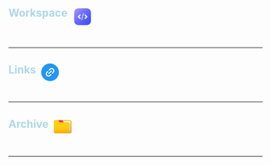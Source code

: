 <details id="WorkSpace-Section">
  <summary class="headerStyle"> 
    Workspace 
    <img class="iconStyle" src="assets/Workspace/DevIcon.png" alt="Dev Icon" width="40px" /> 
  </summary>

# WorkSpace

  <details id="WorkSpace-Branches-Section">
    <summary class="subHeaderStyle">
      Branches
      <img class="iconStyle" src="assets/Workspace/InDev.png" alt="Link Icon" width="25px" /> 
    </summary>

## Branches

### Route App Refactor

#### Links

[Jira Issue][ver-6-jira]<br>
[GIT PR][ver-6-pr]

#### Notes

  </details>
  <br>

  <details id="workspace-notes-drop">
    <summary class="subHeaderStyle">
      Notes
      <img class="iconStyle" src="assets/Workspace/Notes.png" alt="Link Icon" width="25px" /> 
    </summary>

## Notes

Option to add multiple missions in Create Mission Popup

    Grid the Accordian Summary
    Grid the Header & move to it's own Components
    Reordering Breaks
    Distance Incorrect
    Store Locations Locally

  </details>

</details>

  <br>

---

  <br>

<details id="Links-Section">
  <summary class="headerStyle">
    Links
    <img class="iconStyle" src="assets/Workspace/Links.png" alt="Link Icon" width="35px" /> 
  </summary>

# Links

  <div id="Link-Icon-Display" class="iconGroupDisplay">
    <a class="iconDisplay" href="https://verseledger.atlassian.net/jira/software/projects/VER/boards/1" target="_blank" rel="noopener noreferrer">
      <img src="assets/Workspace/Jira.png" alt="Jira Icon" width="35px" />
      Jira
    </a>
    <a class="iconDisplay" href="https://verseledger.atlassian.net/wiki/home" target="_blank" rel="noopener noreferrer">
      <img src="assets/Workspace/Confluence.png" alt="Confluence Icon" width="35px" />
      Confluence
    </a>
    <a class="iconDisplay" href="https://github.com/MandaCorpNetwork/verseledger" target="_blank" rel="noopener noreferrer">
      <img src="assets/Workspace/Github.png" alt="Github Icon" width="40px" /> 
      Github
    </a>
  </div>

  <details id="Links-Branches-Section">
    <summary class="subHeaderStyle">
      Branches
      <img class="iconStyle" src="assets/Workspace/InDev.png" alt="Link Icon" width="25px" /> 
    </summary>

## Branches

### VER-6

`Routes Tool Refactor`

[ver-6-jira]: https://mandacorp-network.atlassian.net/jira/software/projects/VER/issues/VER-6?jql=project%20%3D%20%22VER%22%20ORDER%20BY%20created%20DESC
[ver-6-pr]: https://github.com/MandaCorpNetwork/verseledger/pull/738

    [ver-6-jira]: https://mandacorp-network.atlassian.net/jira/software/projects/VER/issues/VER-6?jql=project%20%3D%20%22VER%22%20ORDER%20BY%20created%20DESC
    [ver-6-pr]: https://github.com/MandaCorpNetwork/verseledger/pull/738

  </details>
  <br>

  <description id="Links-App-Section">
    <summary class="subHeaderStyle">
      Apps
      <img class="iconStyle" src="assets/media/VerseLogos/verselogo-6.png" alt="Icon" width="auto" height="25px" />
    </summary>
  
  ## App Links

### Routes App

_Parent Files_
[RouteApp](./Components/Locations/Routes/RouteApp.tsx)
[RouteUtility](./Components/Locations/Routes/RouteUtilities.ts)

_Table Components_
[MoveObjective](./Components/Locations/Routes/DestinationQue/TableContent/MoveObjective.tsx)
[TableRow](./Components/Locations/Routes/DestinationQue/TableContent/TableRow.tsx)
[DestinationTask](./Components/Locations/Routes/DestinationQue/TableContent/DestinationTask.tsx)

_Tables_
[CustomTable](./Components/Locations/Routes/DestinationQue/CustomTable.tsx)
[DistanceTable](./Components/Locations/Routes/DestinationQue/DistanceTable.tsx)
[ScratchDistanceTable](./Components/Locations/Routes/DestinationQue/temp.tsx)

_Table Container_
[DestinationQue](./Components/Locations/Routes/DestinationQue/DestinationQue.tsx)

_Add Mission Popup_
[AddMission](./Popups/Mission/AddMission.tsx)
[QuickSCU](./Common/Components/App/SCUQuickSelect.tsx)

  </description>
  <br>

  <details id="Link-General-Section">
    <summary class="subHeaderStyle">
      General
      <img class="iconStyle" src="assets/Workspace/Settings.png" alt="Link Icon" width="25px" /> 
    </summary>

## General

`Jira Board`

[jira-board]: https://mandacorp-network.atlassian.net/jira/software/projects/VER/boards/1
[jira-board]: https://mandacorp-network.atlassian.net/jira/software/projects/VER/boards/1

`Confluence Home`

[confluence-home]: https://verseledger.atlassian.net/wiki/home
[confluence-home]: https://verseledger.atlassian.net/wiki/home

`GitHub Main`

[github-main]: https://github.com/MandaCorpNetwork/verseledger
[github-main]: https://github.com/MandaCorpNetwork/verseledger

</details>
</details>

<br>

---

<br>

<details id="Archive-Section">
  <summary class="headerStyle">
    Archive
    <img class="iconStyle" src="assets/Workspace/Folder.png" alt="Link Icon" width="35px" /> 
  </summary>

# Archive

<details id="Archive-Branches-Section">
  <summary class="subHeaderStyle">
    Branches
    <img class="iconStyle" src="assets/Workspace/InDev.png" alt="Link Icon" width="25px" /> 
  </summary>

## Branches

</details>
<br>

<details id="Archive-Notes-Section">
  <summary class="subHeaderStyle">
    Notes
    <img class="iconStyle" src="assets/Workspace/Notes.png" alt="Link Icon" width="25px" /> 
  </summary>

## Notes

  ### Typescript
  #### Types
  SetState Actions<br>
    `React.Dispatch<React.SetStateAction<Type>>`
  #### Tanstack
  ##### Forms
  Validation Adapters
  ```ts 
  import { zodValidator } from '@tanstack/zod-form-adapter'
    import { z } from 'zod'
  // ...
  <form.Field
    name="firstName"
    validatorAdapter={zodValidator()}
    validators={{
      onChange: z.string().min(3, 'First name must be at least 3 characters'),
      onChangeAsyncDebounceMs: 500,
      onChangeAsync: z.string().refine(
        async (value) => {
          await new Promise((resolve) => setTimeout(resolve, 1000))
          return !value.includes('error')
        },
        {
          message: "No 'error' allowed in first name",
        },
      ),
    }}
  />
  ```
</details>
<br>

<details id="Archive-Config-Section">
  <summary class="subHeaderStyle">
    Config
    <img class="iconStyle" src="assets/Workspace/Settings.png" alt="Link Icon" width="25px" /> 
  </summary>

`Styles`

```html
<style>
  .headerStyle {
    font-size: 1.5em;
    font-weight: bold;
    color: lightblue;
    display: flex;
    justify-items: center;
    margin-bottom: 10px;
  }
  .subHeaderStyle {
    color: orange;
    display: flex;
    justify-items: center;
    font-weight: bold;
  }
  .iconStyle {
    margin-left: 10px;
  }
  .iconGroupDisplay {
    display: flex;
    justify-content: center;
    gap: 50px;
  }
  .iconDisplay {
    display: flex;
    flex-direction: column;
    gap: 5px;
    align-items: center;
  }
</style>
```

`Templates`

```md
## Section

  <description id="-Section">
    <summary class="subHeaderStyle || headerStyle">
      Section
      <img class="iconStyle" src="assets/Workspace/" alt="Icon" width="25px || 45px" />
    </summary>
  </description>

## Image

  <img class="iconStyle" src="assets/Workspace/" alt="Icon" width="25px || 45px" />

## Branch

### Branch

#### Links

[JiraIssue][link]<br>
[PullRequest][link]

#### Notes

_paste notes_
```

<style> 
    .headerStyle {
      font-size: 1.5em; 
      font-weight: bold; 
      color: lightblue;
      display: flex;
      justify-items: center;
      margin-bottom: 10px;
      cursor: pointer;
    }
    .subHeaderStyle {
      color: orange;
      display: flex;
      justify-items: center;
      font-weight: bold;
      cursor: pointer;
    }
    .iconStyle {
      margin-left: 10px;
    }
    .iconGroupDisplay {
      display: flex;
      justify-content: center;
      gap: 50px;
    }
    .iconDisplay {
      display: flex;
      flex-direction: column;
      gap: 5px;
      align-items: center;
    }
  </style>
</details>
<br>

</details>

<br>

---
